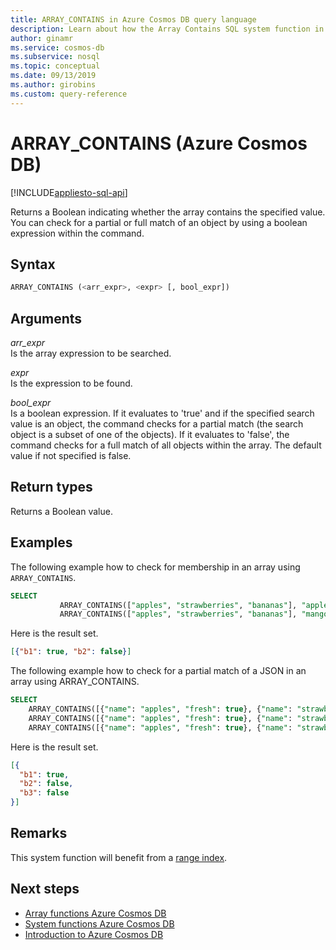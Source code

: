 ```yaml
---
title: ARRAY_CONTAINS in Azure Cosmos DB query language
description: Learn about how the Array Contains SQL system function in Azure Cosmos DB returns a Boolean indicating whether the array contains the specified value
author: ginamr
ms.service: cosmos-db
ms.subservice: nosql
ms.topic: conceptual
ms.date: 09/13/2019
ms.author: girobins
ms.custom: query-reference
---
```

# ARRAY_CONTAINS (Azure Cosmos DB)
[!INCLUDE[appliesto-sql-api](../includes/appliesto-sql-api.md)]

Returns a Boolean indicating whether the array contains the specified value. You can check for a partial or full match of an object by using a boolean expression within the command. 

## Syntax
  
```sql
ARRAY_CONTAINS (<arr_expr>, <expr> [, bool_expr])  
```  
  
## Arguments
  
*arr_expr*  
   Is the array expression to be searched.  
  
*expr*  
   Is the expression to be found.  

*bool_expr*  
   Is a boolean expression. If it evaluates to 'true' and if the specified search value is an object, the command checks for a partial match (the search object is a subset of one of the objects). If it evaluates to 'false', the command checks for a full match of all objects within the array. The default value if not specified is false. 
  
## Return types
  
  Returns a Boolean value.  
  
## Examples
  
  The following example how to check for membership in an array using `ARRAY_CONTAINS`.  
  
```sql
SELECT   
           ARRAY_CONTAINS(["apples", "strawberries", "bananas"], "apples") AS b1,  
           ARRAY_CONTAINS(["apples", "strawberries", "bananas"], "mangoes") AS b2  
```  
  
 Here is the result set.  
  
```json
[{"b1": true, "b2": false}]  
```  

The following example how to check for a partial match of a JSON in an array using ARRAY_CONTAINS.  
  
```sql
SELECT  
    ARRAY_CONTAINS([{"name": "apples", "fresh": true}, {"name": "strawberries", "fresh": true}], {"name": "apples"}, true) AS b1, 
    ARRAY_CONTAINS([{"name": "apples", "fresh": true}, {"name": "strawberries", "fresh": true}], {"name": "apples"}) AS b2,
    ARRAY_CONTAINS([{"name": "apples", "fresh": true}, {"name": "strawberries", "fresh": true}], {"name": "mangoes"}, true) AS b3 
```  
  
 Here is the result set.  
  
```json
[{
  "b1": true,
  "b2": false,
  "b3": false
}]
```

## Remarks

This system function will benefit from a [range index](../index-policy.md#includeexclude-strategy).

## Next steps

- [Array functions Azure Cosmos DB](sql-query-array-functions.md)
- [System functions Azure Cosmos DB](sql-query-system-functions.md)
- [Introduction to Azure Cosmos DB](../introduction.md)
